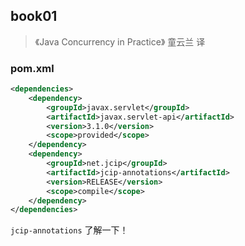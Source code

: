 
## book01

> 《Java Concurrency in Practice》 童云兰 译

### pom.xml

```xml
<dependencies>
    <dependency>
        <groupId>javax.servlet</groupId>
        <artifactId>javax.servlet-api</artifactId>
        <version>3.1.0</version>
        <scope>provided</scope>
    </dependency>
    <dependency>
        <groupId>net.jcip</groupId>
        <artifactId>jcip-annotations</artifactId>
        <version>RELEASE</version>
        <scope>compile</scope>
    </dependency>
</dependencies>
```

`jcip-annotations` 了解一下！










